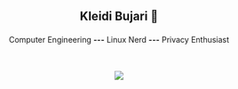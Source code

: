 ## <p align="center">Kleidi Bujari 👋

<p align="center"> Computer Engineering <strong>---</strong> Linux Nerd <strong>---</strong> Privacy Enthusiast

<br>
<br>
<br>

<p align="center"> <img src="https://github-readme-stats.vercel.app/api?username=kleidibujari&count_private=true&show_icons=true&theme=radical&hide_title=true alt="kleidi" />
